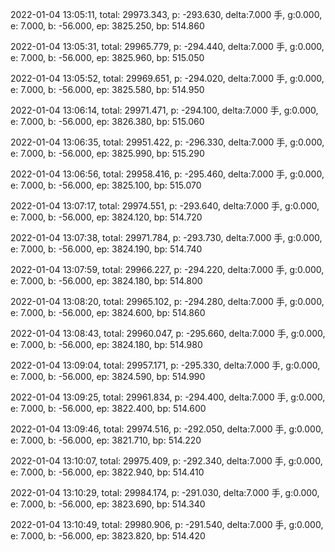 2022-01-04 13:05:11, total: 29973.343, p: -293.630, delta:7.000 手, g:0.000, e: 7.000, b: -56.000, ep: 3825.250, bp: 514.860

2022-01-04 13:05:31, total: 29965.779, p: -294.440, delta:7.000 手, g:0.000, e: 7.000, b: -56.000, ep: 3825.960, bp: 515.050

2022-01-04 13:05:52, total: 29969.651, p: -294.020, delta:7.000 手, g:0.000, e: 7.000, b: -56.000, ep: 3825.580, bp: 514.950

2022-01-04 13:06:14, total: 29971.471, p: -294.100, delta:7.000 手, g:0.000, e: 7.000, b: -56.000, ep: 3826.380, bp: 515.060

2022-01-04 13:06:35, total: 29951.422, p: -296.330, delta:7.000 手, g:0.000, e: 7.000, b: -56.000, ep: 3825.990, bp: 515.290

2022-01-04 13:06:56, total: 29958.416, p: -295.460, delta:7.000 手, g:0.000, e: 7.000, b: -56.000, ep: 3825.100, bp: 515.070

2022-01-04 13:07:17, total: 29974.551, p: -293.640, delta:7.000 手, g:0.000, e: 7.000, b: -56.000, ep: 3824.120, bp: 514.720

2022-01-04 13:07:38, total: 29971.784, p: -293.730, delta:7.000 手, g:0.000, e: 7.000, b: -56.000, ep: 3824.190, bp: 514.740

2022-01-04 13:07:59, total: 29966.227, p: -294.220, delta:7.000 手, g:0.000, e: 7.000, b: -56.000, ep: 3824.180, bp: 514.800

2022-01-04 13:08:20, total: 29965.102, p: -294.280, delta:7.000 手, g:0.000, e: 7.000, b: -56.000, ep: 3824.600, bp: 514.860

2022-01-04 13:08:43, total: 29960.047, p: -295.660, delta:7.000 手, g:0.000, e: 7.000, b: -56.000, ep: 3824.180, bp: 514.980

2022-01-04 13:09:04, total: 29957.171, p: -295.330, delta:7.000 手, g:0.000, e: 7.000, b: -56.000, ep: 3824.590, bp: 514.990

2022-01-04 13:09:25, total: 29961.834, p: -294.400, delta:7.000 手, g:0.000, e: 7.000, b: -56.000, ep: 3822.400, bp: 514.600

2022-01-04 13:09:46, total: 29974.516, p: -292.050, delta:7.000 手, g:0.000, e: 7.000, b: -56.000, ep: 3821.710, bp: 514.220

2022-01-04 13:10:07, total: 29975.409, p: -292.340, delta:7.000 手, g:0.000, e: 7.000, b: -56.000, ep: 3822.940, bp: 514.410

2022-01-04 13:10:29, total: 29984.174, p: -291.030, delta:7.000 手, g:0.000, e: 7.000, b: -56.000, ep: 3823.690, bp: 514.340

2022-01-04 13:10:49, total: 29980.906, p: -291.540, delta:7.000 手, g:0.000, e: 7.000, b: -56.000, ep: 3823.820, bp: 514.420